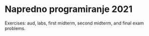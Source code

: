 # Napredno programiranje 2021
Exercises: aud, labs, first midterm, second midterm, and final exam problems.
